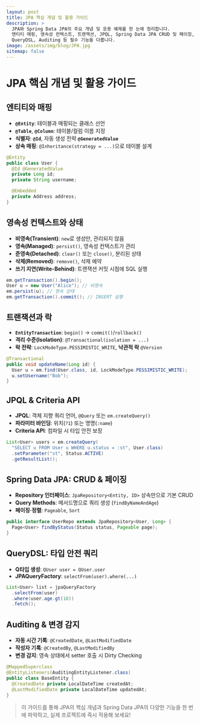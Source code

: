 ```yaml
---
layout: post
title: JPA 핵심 개념 및 활용 가이드
description: >
  JPA와 Spring Data JPA의 주요 개념 및 응용 예제를 한 눈에 정리합니다.
  엔티티 매핑, 영속성 컨텍스트, 트랜잭션, JPQL, Spring Data JPA CRUD 및 페이징,
  QueryDSL, Auditing 등 필수 기능을 다룹니다.
image: /assets/img/blog/JPA.jpg
sitemap: false
---
```



# JPA 핵심 개념 및 활용 가이드

## 엔티티와 매핑

* **`@Entity`**: 테이블과 매핑되는 클래스 선언
* **`@Table`**, **`@Column`**: 테이블/컬럼 이름 지정
* **식별자**: **`@Id`**, 자동 생성 전략 **`@GeneratedValue`**
* **상속 매핑**: `@Inheritance(strategy = ...)`으로 테이블 설계

```java
@Entity
public class User {
  @Id @GeneratedValue
  private Long id;
  private String username;

  @Embedded
  private Address address;
}
```

## 영속성 컨텍스트와 상태

* **비영속(Transient)**: `new`로 생성만, 관리되지 않음
* **영속(Managed)**: `persist()`, 영속성 컨텍스트가 관리
* **준영속(Detached)**: `clear()` 또는 `close()`, 분리된 상태
* **삭제(Removed)**: `remove()`, 삭제 예약
* **쓰기 지연(Write-Behind)**: 트랜잭션 커밋 시점에 SQL 실행

```java
em.getTransaction().begin();
User u = new User("Alice"); // 비영속
em.persist(u); // 영속 상태
em.getTransaction().commit(); // INSERT 실행
```

## 트랜잭션과 락

* **`EntityTransaction`**: `begin()` → `commit()`/`rollback()`
* **격리 수준(Isolation)**: `@Transactional(isolation = ...)`
* **락 전략**: `LockModeType.PESSIMISTIC_WRITE`, **낙관적 락** `@Version`

```java
@Transactional
public void updateName(Long id) {
  User u = em.find(User.class, id, LockModeType.PESSIMISTIC_WRITE);
  u.setUsername("Bob");
}
```

## JPQL & Criteria API

* **JPQL**: 객체 지향 쿼리 언어, `@Query` 또는 `em.createQuery()`
* **파라미터 바인딩**: 위치(`?1`) 또는 명명(`:name`)
* **Criteria API**: 컴파일 시 타입 안전 보장

```java
List<User> users = em.createQuery(
  "SELECT u FROM User u WHERE u.status = :st", User.class)
  .setParameter("st", Status.ACTIVE)
  .getResultList();
```

## Spring Data JPA: CRUD & 페이징

* **Repository 인터페이스**: `JpaRepository<Entity, ID>` 상속만으로 기본 CRUD
* **Query Methods**: 메서드명으로 쿼리 생성 (`findByNameAndAge`)
* **페이징·정렬**: `Pageable`, `Sort`

```java
public interface UserRepo extends JpaRepository<User, Long> {
  Page<User> findByStatus(Status status, Pageable page);
}
```

## QueryDSL: 타입 안전 쿼리

* **Q타입 생성**: `QUser user = QUser.user`
* **JPAQueryFactory**: `selectFrom(user).where(...)`

```java
List<User> list = jpaQueryFactory
  .selectFrom(user)
  .where(user.age.gt(18))
  .fetch();
```

## Auditing & 변경 감지

* **자동 시간 기록**: `@CreatedDate`, `@LastModifiedDate`
* **작성자 기록**: `@CreatedBy`, `@LastModifiedBy`
* **변경 감지**: 영속 상태에서 setter 호출 시 Dirty Checking

```java
@MappedSuperclass
@EntityListeners(AuditingEntityListener.class)
public class BaseEntity {
  @CreatedDate private LocalDateTime createdAt;
  @LastModifiedDate private LocalDateTime updatedAt;
}
```

> 이 가이드를 통해 JPA의 핵심 개념과 Spring Data JPA의 다양한 기능을 한 번에 파악하고,
> 실제 프로젝트에 즉시 적용해 보세요!

